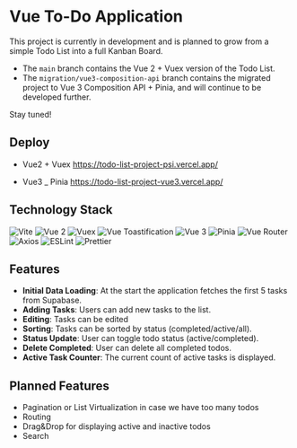 # Vue To-Do Application

This project is currently in development and is planned to grow from a simple Todo List into a full Kanban Board.

- The `main` branch contains the Vue 2 + Vuex version of the Todo List.
- The `migration/vue3-composition-api` branch contains the migrated project to Vue 3 Composition API + Pinia, and will continue to be developed further.

Stay tuned!

## Deploy

- Vue2 + Vuex https://todo-list-project-psi.vercel.app/

- Vue3 _ Pinia https://todo-list-project-vue3.vercel.app/

## Technology Stack

![Vite](https://img.shields.io/badge/Vite-646CFF?style=for-the-badge&logo=vite&logoColor=white)
![Vue 2](https://img.shields.io/badge/Vue%202-35495E?style=for-the-badge&logo=vue.js&logoColor=4FC08D)
![Vuex](https://img.shields.io/badge/Vuex-35495E?style=for-the-badge&logo=vue.js&logoColor=4FC08D)
![Vue Toastification](https://img.shields.io/badge/Vue--Toastification-FF5E00?style=for-the-badge&logo=vue.js&logoColor=white)
![Vue 3](https://img.shields.io/badge/Vue%203-42b883?style=for-the-badge&logo=vue.js&logoColor=white)
![Pinia](https://img.shields.io/badge/Pinia-ffd859?style=for-the-badge&logo=pinia&logoColor=black)
![Vue Router](https://img.shields.io/badge/Vue%20Router-4FC08D?style=for-the-badge&logo=vue.js&logoColor=white)
![Axios](https://img.shields.io/badge/Axios-5A29E4?style=for-the-badge&logo=axios&logoColor=white)
![ESLint](https://img.shields.io/badge/ESLint-4B32C3?style=for-the-badge&logo=eslint&logoColor=white)
![Prettier](https://img.shields.io/badge/Prettier-F7B93E?style=for-the-badge&logo=prettier&logoColor=white)

## Features

- **Initial Data Loading**: At the start the application fetches the first 5 tasks from Supabase.
- **Adding Tasks**: Users can add new tasks to the list.
- **Editing**: Tasks can be edited
- **Sorting**: Tasks can be sorted by status (completed/active/all).
- **Status Update**: User can toggle todo status (active/completed).
- **Delete Completed**: User can delete all completed todos.
- **Active Task Counter**: The current count of active tasks is displayed.

## Planned Features

- Pagination or List Virtualization in case we have too many todos
- Routing
- Drag&Drop for displaying active and inactive todos
- Search
